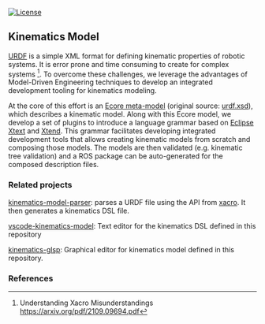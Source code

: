 [![License](https://img.shields.io/badge/License-BSD%203--Clause-blue.svg)](https://opensource.org/licenses/BSD-3-Clause)

## Kinematics Model

[URDF](http://wiki.ros.org/urdf/XML) is a simple XML format for defining kinematic properties of robotic systems. It is error prone and time consuming to create for complex systems [^1]. To overcome these challenges, we leverage the advantages of Model-Driven Engineering techniques to develop an integrated development tooling for kinematics modeling.

At the core of this effort is an [Ecore meta-model](https://www.eclipse.org/modeling/emf/) (original source: [urdf.xsd](https://github.com/ros/urdfdom/blob/master/xsd/urdf.xsd)), which describes a kinematic model. Along with this Ecore model, we develop a set of  plugins to introduce a language grammar based on [Eclipse Xtext](https://www.eclipse.org/Xtext/) and [Xtend](https://www.eclipse.org/xtend/). This grammar facilitates developing integrated development tools that allows creating kinematic models from scratch and composing those models. The models are then validated (e.g. kinematic tree validation) and a ROS package can be auto-generated for the composed description files. 

### Related projects

[kinematics-model-parser](https://github.com/ipa320/kinematics-model-parser): parses a URDF file using the API from [xacro](https://github.com/ros/xacro). It then generates a kinematics DSL file.

[vscode-kinematics-model](https://github.com/ipa-hsd/vscode-kinematics-model): Text editor for the kinematics DSL defined in this repository

[kinematics-glsp](https://github.com/ipa-hsd/kinematics-glsp): Graphical editor for kinematics model defined in this repository.


### References
[^1]: Understanding Xacro Misunderstandings https://arxiv.org/pdf/2109.09694.pdf
